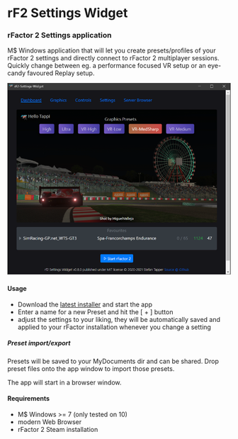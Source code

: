 # rF2 Settings Widget
### rFactor 2 Settings application

M$ Windows application that will let you create presets/profiles of your rFactor 2 settings and directly connect to rFactor 2 multiplayer sessions.
Quickly change between eg. a performance focused VR setup or
an eye-candy favoured Replay setup.

<p align="center">
    <img src="vue/src/assets/ani.webp" alt="Screenshot" width="560">
</p>

#### Usage
- Download the <a href="https://github.com/tappi287/rf2_video_settings/releases">latest installer</a> and start the app
- Enter a name for a new Preset and hit the [ + ] button
- adjust the settings to your liking, they will be automatically saved and applied to your rFactor installation whenever
you change a setting

##### Preset import/export
Presets will be saved to your MyDocuments dir and can be shared. Drop preset files onto
the app window to import those presets.
    
The app will start in a browser window.

#### Requirements
 - M$ Windows >= 7 (only tested on 10)
 - modern Web Browser
 - rFactor 2 Steam installation
